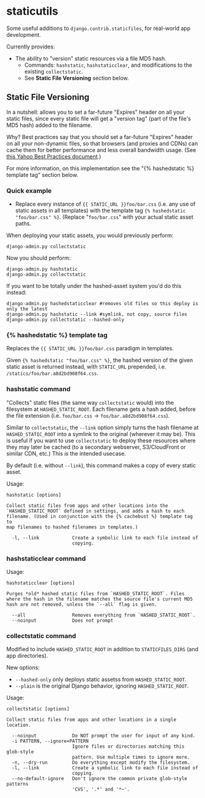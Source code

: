# staticutils

Some useful additions to `django.contrib.staticfiles`, for real-world app
development.

Currently provides:

* The ability to "version" static resources via a file MD5 hash.
  * Commands: `hashstatic`, `hashstaticclear`, and modifications to the
    existing `collectstatic`.
  * See **Static File Versioning** section below.

## Static File Versioning

In a nutshell: allows you to set a far-future "Expires" header on all your
static files, since every static file will get a "version tag" (part of the
file's MD5 hash) added to the filename.

Why? Best practices say that you should set a far-future "Expires" header on
all your non-dynamic files, so that browsers (and proxies and CDNs) can cache
them for better performance and less overall bandwidth usage. (See
[this Yahoo Best Practices document][Yexpires].)

For more information, on this implementation see the "{% hashedstatic %}
template tag" section below.

[Yexpires]: http://developer.yahoo.com/performance/rules.html#expires

### Quick example

* Replace every instance of `{{ STATIC_URL }}foo/bar.css` (i.e. any use of
  static assets in all templates) with the template tag
  `{% hashedstatic "foo/bar.css" %}`. (Replace "`foo/bar.css`" with your actual
  static asset paths.

When deploying your static assets, you would previously perform:

    django-admin.py collectstatic

Now you should perform:

    django-admin.py hashstatic
    django-admin.py collectstatic

If you want to be totally under the hashed-asset system you'd do this instead:

    django-admin.py hashedstaticclear #removes old files so this deploy is only the latest
    django-admin.py hashstatic --link #symlink, not copy, source files
    django-admin.py collectstatic --hashed-only

### {% hashedstatic %} template tag

Replaces the `{{ STATIC_URL }}foo/bar.css` paradigm in templates.

Given `{% hashedstatic "foo/bar.css" %}`, the hashed version of the given
static asset is returned instead, with `STATIC_URL` prepended, i.e.
`/statics/foo/bar.a8d2bd908f64.css`.

### hashstatic command

"Collects" static files (the same way `collectstatic` would) into the
filesystem at `HASHED_STATIC_ROOT`. Each filename gets a hash added, before
the file extension (i.e. `foo/bar.css` -> `foo/bar.a8d2bd908f64.css`).

Similar to `collectstatic`, the `--link` option simply turns the hash filename
at `HASHED_STATIC_ROOT` into a symlink to the original (wherever it may be).
This is useful if you want to use `collectstatic` to deploy these resources
where they may later be cached (to a secondary webserver, S3/CloudFront or
similar CDN, etc.) This *is* the intended usecase.

By default (i.e. without `--link`), this command makes a copy of every static
asset.

Usage:

    hashstatic [options]

    Collect static files from apps and other locations into the
    `HASHED_STATIC_ROOT` defined in settings, and adds a hash to each
    filename. (Used in conjunction with the {% cachebust %} template tag to
    map filenames to hashed filenames in templates.)

      -l, --link            Create a symbolic link to each file instead of
                            copying.

### hashstaticclear command

Usage:

    hashstaticclear [options]

    Purges *old* hashed static files from `HASHED_STATIC_ROOT`. Files
    where the hash in the filename matches the source file's current MD5
    hash are not removed, unless the `--all` flag is given.

      --all                 Removes everything from `HASHED_STATIC_ROOT`.
      --noinput             Does not prompt 

### collectstatic command

Modified to include `HASHED_STATIC_ROOT` in addition to `STATICFILES_DIRS`
(and app directories).

New options:

* `--hashed-only` only deploys static assetss from `HASHED_STATIC_ROOT`.
* `--plain` is the original Django behavior, ignoring `HASHED_STATIC_ROOT`.

Usage:

    collectstatic [options]

    Collect static files from apps and other locations in a single location.

      --noinput             Do NOT prompt the user for input of any kind.
      -i PATTERN, --ignore=PATTERN
                            Ignore files or directories matching this glob-style
                            pattern. Use multiple times to ignore more.
      -n, --dry-run         Do everything except modify the filesystem.
      -l, --link            Create a symbolic link to each file instead of
                            copying.
      --no-default-ignore   Don't ignore the common private glob-style patterns
                            'CVS', '.*' and '*~'.



